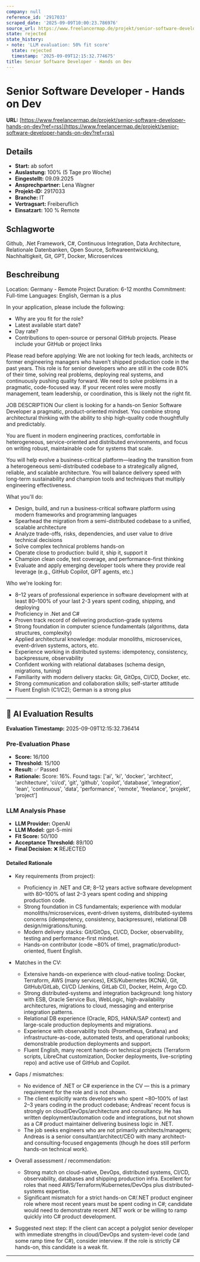 ```yaml
---
company: null
reference_id: '2917033'
scraped_date: '2025-09-09T10:00:23.786976'
source_url: https://www.freelancermap.de/projekt/senior-software-developer-hands-on-dev?ref=rss
state: rejected
state_history:
- note: 'LLM evaluation: 50% fit score'
  state: rejected
  timestamp: '2025-09-09T12:15:32.774675'
title: Senior Software Developer - Hands on Dev
---
```



# Senior Software Developer - Hands on Dev
**URL:** [https://www.freelancermap.de/projekt/senior-software-developer-hands-on-dev?ref=rss](https://www.freelancermap.de/projekt/senior-software-developer-hands-on-dev?ref=rss)
## Details
- **Start:** ab sofort
- **Auslastung:** 100% (5 Tage pro Woche)
- **Eingestellt:** 09.09.2025
- **Ansprechpartner:** Lena Wagner
- **Projekt-ID:** 2917033
- **Branche:** IT
- **Vertragsart:** Freiberuflich
- **Einsatzart:** 100
                                                % Remote

## Schlagworte
Github, .Net Framework, C#, Continuous Integration, Data Architecture, Relationale Datenbanken, Open Source, Softwareentwicklung, Nachhaltigkeit, Git, GPT, Docker, Microservices

## Beschreibung
Location: Germany - Remote
Project Duration: 6-12 months
Commitment: Full-time
Languages: English, German is a plus

In your application, please include the following:
- Why are you fit for the role?
- Latest available start date?
- Day rate?
- Contributions to open-source or personal GitHub projects. Please include your GitHub or project links

Please read before applying:
We are not looking for tech leads, architects or former engineering managers who haven’t shipped production code in the past years. This role is for senior developers who are still in the code 80% of their time, solving real problems, deploying real systems, and continuously pushing quality forward. We need to solve problems in a pragmatic, code-focused way. If your recent roles were mostly management, team leadership, or coordination, this is likely not the right fit.

JOB DESCRIPTION
Our client is looking for a hands-on Senior Software Developer a pragmatic, product-oriented mindset. You combine strong architectural thinking with the ability to ship high-quality code thoughtfully and predictably.

You are fluent in modern engineering practices, comfortable in heterogeneous, service-oriented and distributed environments, and focus on writing robust, maintainable code for systems that scale.

You will help evolve a business-critical platform—leading the transition from a heterogeneous semi-distributed codebase to a strategically aligned, reliable, and scalable architecture. You will balance delivery speed with long-term sustainability and champion tools and techniques that multiply engineering effectiveness.

What you'll do:
- Design, build, and run a business-critical software platform using modern frameworks and programming languages
- Spearhead the migration from a semi-distributed codebase to a unified, scalable architecture
- Analyze trade-offs, risks, dependencies, and user value to drive technical decisions
- Solve complex technical problems hands-on
- Operate close to production: build it, ship it, support it
- Champion clean code, test coverage, and performance-first thinking
- Evaluate and apply emerging developer tools where they provide real leverage (e.g., GitHub Copilot, GPT agents, etc.)

Who we're looking for:
- 8–12 years of professional experience in software development with at least 80–100% of your last 2-3 years spent coding, shipping, and deploying
- Proficiency in .Net and C#
- Proven track record of delivering production-grade systems
- Strong foundation in computer science fundamentals (algorithms, data structures, complexity)
- Applied architectural knowledge: modular monoliths, microservices, event-driven systems, actors, etc.
- Experience working in distributed systems: idempotency, consistency, backpressure, observability
- Confident working with relational databases (schema design, migrations, tuning)
- Familiarity with modern delivery stacks: Git, GitOps, CI/CD, Docker, etc.
- Strong communication and collaboration skills; self-starter attitude
- Fluent English (C1/C2); German is a strong plus

---

## 🤖 AI Evaluation Results

**Evaluation Timestamp:** 2025-09-09T12:15:32.736414

### Pre-Evaluation Phase
- **Score:** 16/100
- **Threshold:** 15/100
- **Result:** ✅ Passed
- **Rationale:** Score: 16%. Found tags: ['ai', 'ki', 'docker', 'architect', 'architecture', 'ci/cd', 'git', 'github', 'copilot', 'database', 'integration', 'lean', 'continuous', 'data', 'performance', 'remote', 'freelance', 'projekt', 'project']

### LLM Analysis Phase
- **LLM Provider:** OpenAI
- **LLM Model:** gpt-5-mini
- **Fit Score:** 50/100
- **Acceptance Threshold:** 89/100
- **Final Decision:** ❌ REJECTED

#### Detailed Rationale
- Key requirements (from project):
  - Proficiency in .NET and C#; 8–12 years active software development with 80–100% of last 2–3 years spent coding and shipping production code.
  - Strong foundation in CS fundamentals; experience with modular monoliths/microservices, event-driven systems, distributed-systems concerns (idempotency, consistency, backpressure), relational DB design/migrations/tuning.
  - Modern delivery stacks: Git/GitOps, CI/CD, Docker, observability, testing and performance-first mindset.
  - Hands-on contributor (code ~80% of time), pragmatic/product-oriented, fluent English.

- Matches in the CV:
  - Extensive hands-on experience with cloud-native tooling: Docker, Terraform, AWS (many services), EKS/Kubernetes (KCNA), Git, GitHub/GitLab, CI/CD (Jenkins, GitLab CI), Docker, Helm, Argo CD.
  - Strong distributed-systems and integration background: long history with ESB, Oracle Service Bus, WebLogic, high-availability architectures, migrations to cloud, messaging and enterprise integration patterns.
  - Relational DB experience (Oracle, RDS, HANA/SAP context) and large-scale production deployments and migrations.
  - Experience with observability tools (Prometheus, Grafana) and infrastructure-as-code, automated tests, and operational runbooks; demonstrable production deployments and support.
  - Fluent English, many recent hands-on technical projects (Terraform scripts, LibreChat customization, Docker deployments, live-scripting repo) and active use of GitHub and Copilot.

- Gaps / mismatches:
  - No evidence of .NET or C# experience in the CV — this is a primary requirement for the role and is not shown.
  - The client explicitly wants developers who spent ~80–100% of last 2–3 years coding in the product codebase; Andreas’ recent focus is strongly on cloud/DevOps/architecture and consultancy. He has written deployment/automation code and integrations, but not shown as a C# product maintainer delivering business logic in .NET.
  - The job seeks engineers who are not primarily architects/managers; Andreas is a senior consultant/architect/CEO with many architect- and consulting-focused engagements (though he does still perform hands-on technical work).

- Overall assessment / recommendation:
  - Strong match on cloud-native, DevOps, distributed systems, CI/CD, observability, databases and shipping production infra. Excellent for roles that need AWS/Terraform/Kubernetes/DevOps plus distributed-systems expertise.
  - Significant mismatch for a strict hands-on C#/.NET product engineer role where most recent years must be spent coding in C#; candidate would need to demonstrate recent .NET work or be willing to ramp quickly into C# product development.

- Suggested next step: If the client can accept a polyglot senior developer with immediate strengths in cloud/DevOps and system-level code (and some ramp time for C#), consider interview. If the role is strictly C# hands-on, this candidate is a weak fit.

---
